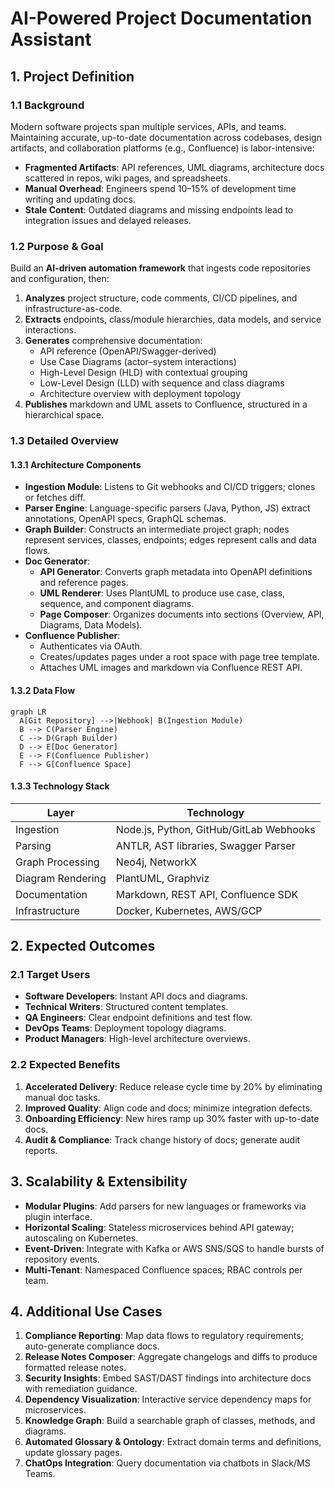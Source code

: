# AI-Powered Project Documentation Assistant

## 1. Project Definition

### 1.1 Background
Modern software projects span multiple services, APIs, and teams. Maintaining accurate, up-to-date documentation across codebases, design artifacts, and collaboration platforms (e.g., Confluence) is labor-intensive:

- **Fragmented Artifacts**: API references, UML diagrams, architecture docs scattered in repos, wiki pages, and spreadsheets.
- **Manual Overhead**: Engineers spend 10–15% of development time writing and updating docs.
- **Stale Content**: Outdated diagrams and missing endpoints lead to integration issues and delayed releases.

### 1.2 Purpose & Goal
Build an **AI-driven automation framework** that ingests code repositories and configuration, then:

1. **Analyzes** project structure, code comments, CI/CD pipelines, and infrastructure-as-code.
2. **Extracts** endpoints, class/module hierarchies, data models, and service interactions.
3. **Generates** comprehensive documentation:
   - API reference (OpenAPI/Swagger-derived)
   - Use Case Diagrams (actor–system interactions)
   - High-Level Design (HLD) with contextual grouping
   - Low-Level Design (LLD) with sequence and class diagrams
   - Architecture overview with deployment topology
4. **Publishes** markdown and UML assets to Confluence, structured in a hierarchical space.

### 1.3 Detailed Overview

#### 1.3.1 Architecture Components

- **Ingestion Module**: Listens to Git webhooks and CI/CD triggers; clones or fetches diff.
- **Parser Engine**: Language-specific parsers (Java, Python, JS) extract annotations, OpenAPI specs, GraphQL schemas.
- **Graph Builder**: Constructs an intermediate project graph; nodes represent services, classes, endpoints; edges represent calls and data flows.
- **Doc Generator**:
  - **API Generator**: Converts graph metadata into OpenAPI definitions and reference pages.
  - **UML Renderer**: Uses PlantUML to produce use case, class, sequence, and component diagrams.
  - **Page Composer**: Organizes documents into sections (Overview, API, Diagrams, Data Models).
- **Confluence Publisher**:
  - Authenticates via OAuth.
  - Creates/updates pages under a root space with page tree template.
  - Attaches UML images and markdown via Confluence REST API.

#### 1.3.2 Data Flow

```mermaid
graph LR
  A[Git Repository] -->|Webhook| B(Ingestion Module)
  B --> C(Parser Engine)
  C --> D(Graph Builder)
  D --> E[Doc Generator]
  E --> F(Confluence Publisher)
  F --> G[Confluence Space]
```

#### 1.3.3 Technology Stack

| Layer               | Technology                             |
|---------------------|----------------------------------------|
| Ingestion           | Node.js, Python, GitHub/GitLab Webhooks|
| Parsing             | ANTLR, AST libraries, Swagger Parser   |
| Graph Processing    | Neo4j, NetworkX                        |
| Diagram Rendering   | PlantUML, Graphviz                     |
| Documentation       | Markdown, REST API, Confluence SDK     |
| Infrastructure      | Docker, Kubernetes, AWS/GCP            |


## 2. Expected Outcomes

### 2.1 Target Users
- **Software Developers**: Instant API docs and diagrams.
- **Technical Writers**: Structured content templates.
- **QA Engineers**: Clear endpoint definitions and test flow.
- **DevOps Teams**: Deployment topology diagrams.
- **Product Managers**: High-level architecture overviews.

### 2.2 Expected Benefits
1. **Accelerated Delivery**: Reduce release cycle time by 20% by eliminating manual doc tasks.
2. **Improved Quality**: Align code and docs; minimize integration defects.
3. **Onboarding Efficiency**: New hires ramp up 30% faster with up-to-date docs.
4. **Audit & Compliance**: Track change history of docs; generate audit reports.


## 3. Scalability & Extensibility

- **Modular Plugins**: Add parsers for new languages or frameworks via plugin interface.
- **Horizontal Scaling**: Stateless microservices behind API gateway; autoscaling on Kubernetes.
- **Event-Driven**: Integrate with Kafka or AWS SNS/SQS to handle bursts of repository events.
- **Multi-Tenant**: Namespaced Confluence spaces; RBAC controls per team.


## 4. Additional Use Cases

1. **Compliance Reporting**: Map data flows to regulatory requirements; auto-generate compliance docs.
2. **Release Notes Composer**: Aggregate changelogs and diffs to produce formatted release notes.
3. **Security Insights**: Embed SAST/DAST findings into architecture docs with remediation guidance.
4. **Dependency Visualization**: Interactive service dependency maps for microservices.
5. **Knowledge Graph**: Build a searchable graph of classes, methods, and diagrams.
6. **Automated Glossary & Ontology**: Extract domain terms and definitions, update glossary pages.
7. **ChatOps Integration**: Query documentation via chatbots in Slack/MS Teams.

